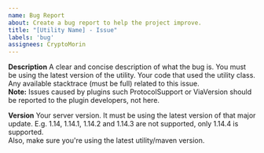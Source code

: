 ```yaml
---
name: Bug Report
about: Create a bug report to help the project improve.
title: "[Utility Name] - Issue"
labels: 'bug'
assignees: CryptoMorin
---
```


**Description**
A clear and concise description of what the bug is.
You must be using the latest version of the utility.
Your code that used the utility class.
Any available stacktrace (must be full) related to this issue.\
**Note:** Issues caused by plugins such ProtocolSupport or ViaVersion should be reported to the plugin developers, not here. 

**Version**
Your server version. It must be using the latest version of that major update.
E.g. 1.14, 1.14.1, 1.14.2 and 1.14.3 are not supported, only 1.14.4 is supported.\
Also, make sure you're using the latest utility/maven version.
